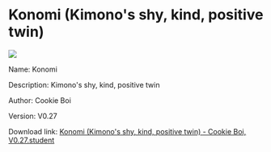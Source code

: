 # Konomi (Kimono's shy, kind, positive twin)

<img src = "https://raw.githubusercontent.com/Arbiter1223/Koukou-Gurashi-Custom-Students/master/Students/Files/Konomi%20(Kimono's%20shy%2C%20kind%2C%20positive%20twin).png">

Name: Konomi

Description: Kimono's shy, kind, positive twin

Author: Cookie Boi

Version: V0.27

Download link: <a href="https://raw.githubusercontent.com/Arbiter1223/Koukou-Gurashi-Custom-Students/master/Students/Files/Konomi%20(Kimono's%20shy%2C%20kind%2C%20positive%20twin)%20-%20Cookie%20Boi%2C%20V0.27.student">Konomi (Kimono's shy, kind, positive twin) - Cookie Boi, V0.27.student</a>
